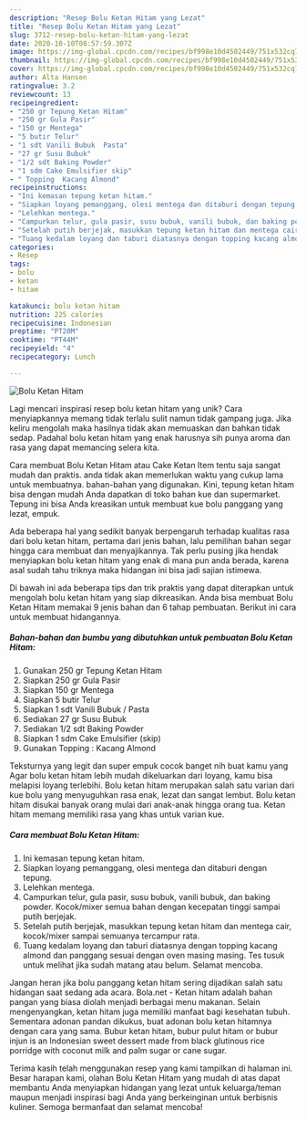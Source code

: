 ```yaml
---
description: "Resep Bolu Ketan Hitam yang Lezat"
title: "Resep Bolu Ketan Hitam yang Lezat"
slug: 3712-resep-bolu-ketan-hitam-yang-lezat
date: 2020-10-10T08:57:59.307Z
image: https://img-global.cpcdn.com/recipes/bf998e10d4502449/751x532cq70/bolu-ketan-hitam-foto-resep-utama.jpg
thumbnail: https://img-global.cpcdn.com/recipes/bf998e10d4502449/751x532cq70/bolu-ketan-hitam-foto-resep-utama.jpg
cover: https://img-global.cpcdn.com/recipes/bf998e10d4502449/751x532cq70/bolu-ketan-hitam-foto-resep-utama.jpg
author: Alta Hansen
ratingvalue: 3.2
reviewcount: 13
recipeingredient:
- "250 gr Tepung Ketan Hitam"
- "250 gr Gula Pasir"
- "150 gr Mentega"
- "5 butir Telur"
- "1 sdt Vanili Bubuk  Pasta"
- "27 gr Susu Bubuk"
- "1/2 sdt Baking Powder"
- "1 sdm Cake Emulsifier skip"
- " Topping  Kacang Almond"
recipeinstructions:
- "Ini kemasan tepung ketan hitam."
- "Siapkan loyang pemanggang, olesi mentega dan ditaburi dengan tepung."
- "Lelehkan mentega."
- "Campurkan telur, gula pasir, susu bubuk, vanili bubuk, dan baking powder. Kocok/mixer semua bahan dengan kecepatan tinggi sampai putih berjejak."
- "Setelah putih berjejak, masukkan tepung ketan hitam dan mentega cair, kocok/mixer sampai semuanya tercampur rata."
- "Tuang kedalam loyang dan taburi diatasnya dengan topping kacang almond dan panggang sesuai dengan oven masing masing. Tes tusuk untuk melihat jika sudah matang atau belum. Selamat mencoba."
categories:
- Resep
tags:
- bolu
- ketan
- hitam

katakunci: bolu ketan hitam 
nutrition: 225 calories
recipecuisine: Indonesian
preptime: "PT20M"
cooktime: "PT44M"
recipeyield: "4"
recipecategory: Lunch

---
```



![Bolu Ketan Hitam](https://img-global.cpcdn.com/recipes/bf998e10d4502449/751x532cq70/bolu-ketan-hitam-foto-resep-utama.jpg)

Lagi mencari inspirasi resep bolu ketan hitam yang unik? Cara menyiapkannya memang tidak terlalu sulit namun tidak gampang juga. Jika keliru mengolah maka hasilnya tidak akan memuaskan dan bahkan tidak sedap. Padahal bolu ketan hitam yang enak harusnya sih punya aroma dan rasa yang dapat memancing selera kita.

Cara membuat Bolu Ketan Hitam atau Cake Ketan Item tentu saja sangat mudah dan praktis. anda tidak akan memerlukan waktu yang cukup lama untuk membuatnya. bahan-bahan yang digunakan. Kini, tepung ketan hitam bisa dengan mudah Anda dapatkan di toko bahan kue dan supermarket. Tepung ini bisa Anda kreasikan untuk membuat kue bolu panggang yang lezat, empuk.

Ada beberapa hal yang sedikit banyak berpengaruh terhadap kualitas rasa dari bolu ketan hitam, pertama dari jenis bahan, lalu pemilihan bahan segar hingga cara membuat dan menyajikannya. Tak perlu pusing jika hendak menyiapkan bolu ketan hitam yang enak di mana pun anda berada, karena asal sudah tahu triknya maka hidangan ini bisa jadi sajian istimewa.


Di bawah ini ada beberapa tips dan trik praktis yang dapat diterapkan untuk mengolah bolu ketan hitam yang siap dikreasikan. Anda bisa membuat Bolu Ketan Hitam memakai 9 jenis bahan dan 6 tahap pembuatan. Berikut ini cara untuk membuat hidangannya.

<!--inarticleads1-->

##### Bahan-bahan dan bumbu yang dibutuhkan untuk pembuatan Bolu Ketan Hitam:

1. Gunakan 250 gr Tepung Ketan Hitam
1. Siapkan 250 gr Gula Pasir
1. Siapkan 150 gr Mentega
1. Siapkan 5 butir Telur
1. Siapkan 1 sdt Vanili Bubuk / Pasta
1. Sediakan 27 gr Susu Bubuk
1. Sediakan 1/2 sdt Baking Powder
1. Siapkan 1 sdm Cake Emulsifier (skip)
1. Gunakan  Topping : Kacang Almond


Teksturnya yang legit dan super empuk cocok banget nih buat kamu yang Agar bolu ketan hitam lebih mudah dikeluarkan dari loyang, kamu bisa melapisi loyang terlebihi. Bolu ketan hitam merupakan salah satu varian dari kue bolu yang menyuguhkan rasa enak, lezat dan sangat lembut. Bolu ketan hitam disukai banyak orang mulai dari anak-anak hingga orang tua. Ketan hitam memang memiliki rasa yang khas untuk varian kue. 

<!--inarticleads2-->

##### Cara membuat Bolu Ketan Hitam:

1. Ini kemasan tepung ketan hitam.
1. Siapkan loyang pemanggang, olesi mentega dan ditaburi dengan tepung.
1. Lelehkan mentega.
1. Campurkan telur, gula pasir, susu bubuk, vanili bubuk, dan baking powder. Kocok/mixer semua bahan dengan kecepatan tinggi sampai putih berjejak.
1. Setelah putih berjejak, masukkan tepung ketan hitam dan mentega cair, kocok/mixer sampai semuanya tercampur rata.
1. Tuang kedalam loyang dan taburi diatasnya dengan topping kacang almond dan panggang sesuai dengan oven masing masing. Tes tusuk untuk melihat jika sudah matang atau belum. Selamat mencoba.


Jangan heran jika bolu panggang ketan hitam sering dijadikan salah satu hidangan saat sedang ada acara. Bola.net - Ketan hitam adalah bahan pangan yang biasa diolah menjadi berbagai menu makanan. Selain mengenyangkan, ketan hitam juga memiliki manfaat bagi kesehatan tubuh. Sementara adonan pandan dikukus, buat adonan bolu ketan hitamnya dengan cara yang sama. Bubur ketan hitam, bubur pulut hitam or bubur injun is an Indonesian sweet dessert made from black glutinous rice porridge with coconut milk and palm sugar or cane sugar. 

Terima kasih telah menggunakan resep yang kami tampilkan di halaman ini. Besar harapan kami, olahan Bolu Ketan Hitam yang mudah di atas dapat membantu Anda menyiapkan hidangan yang lezat untuk keluarga/teman maupun menjadi inspirasi bagi Anda yang berkeinginan untuk berbisnis kuliner. Semoga bermanfaat dan selamat mencoba!
